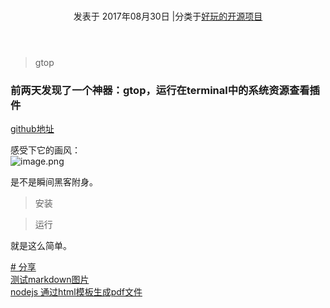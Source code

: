 <div class="post-block"><link itemprop="mainEntityOfPage" href="http://cmszlx.win/2017/08/30/装x神器－运行在terminal中的系统资源管理插件/"><span hidden="" itemprop="author" itemscope="" itemtype="http://schema.org/Person"><meta itemprop="name" content="linXiao"><meta itemprop="description" content=""><meta itemprop="image" content="/images/avatar.gif"></span><span hidden="" itemprop="publisher" itemscope="" itemtype="http://schema.org/Organization"><meta itemprop="name" content="Hurry"></span><header class="post-header"><h1 class="post-title" itemprop="name headline"></h1><div class="post-meta"><span class="post-time"><span class="post-meta-item-icon"><i class="fa fa-calendar-o"></i></span><span class="post-meta-item-text">发表于</span><time title="创建于" itemprop="dateCreated datePublished" datetime="2017-08-30T18:33:10+08:00"> 2017年08月30日 </time></span><span class="post-category"><span class="post-meta-divider">|</span><span class="post-meta-item-icon"><i class="fa fa-folder-o"></i></span><span class="post-meta-item-text">分类于</span><span itemprop="about" itemscope="" itemtype="http://schema.org/Thing"><a href="/categories/好玩的开源项目/" itemprop="url" rel="index"><span itemprop="name">好玩的开源项目</span></a></span></span></div></header><div class="post-body" itemprop="articleBody"><blockquote><p>gtop</p></blockquote><h3 id="前两天发现了一个神器：gtop，运行在terminal中的系统资源查看插件"><a href="#前两天发现了一个神器：gtop，运行在terminal中的系统资源查看插件" class="headerlink" title="前两天发现了一个神器：gtop，运行在terminal中的系统资源查看插件"></a>前两天发现了一个神器：gtop，运行在terminal中的系统资源查看插件</h3><p><a href="https://github.com/aksakalli/gtop" target="_blank" rel="noopener">github地址</a></p><a id="more"></a><p>感受下它的画风：<br><img src="http://upload-images.jianshu.io/upload_images/5420078-01e9563459826a38.png?imageMogr2/auto-orient/strip%7CimageView2/2/w/1240" alt="image.png"></p><p>是不是瞬间黑客附身。</p><blockquote><p>安装</p></blockquote><precode language="" precodenum="0"></precode><blockquote><p>运行 </p></blockquote><precode language="" precodenum="1"></precode><p>就是这么简单。</p></div><footer class="post-footer"><div class="post-tags"><a href="/tags/分享/" rel="tag"># 分享</a></div><div class="post-nav"><div class="post-nav-next post-nav-item"><a href="/2017/08/30/测试markdown图片/" rel="next" title="测试markdown图片"><i class="fa fa-chevron-left"></i> 测试markdown图片 </a></div><span class="post-nav-divider"></span><div class="post-nav-prev post-nav-item"><a href="/2017/09/05/nodejs-通过html模板生成pdf文件/" rel="prev" title="nodejs 通过html模板生成pdf文件"> nodejs 通过html模板生成pdf文件 <i class="fa fa-chevron-right"></i></a></div></div></footer></div>
